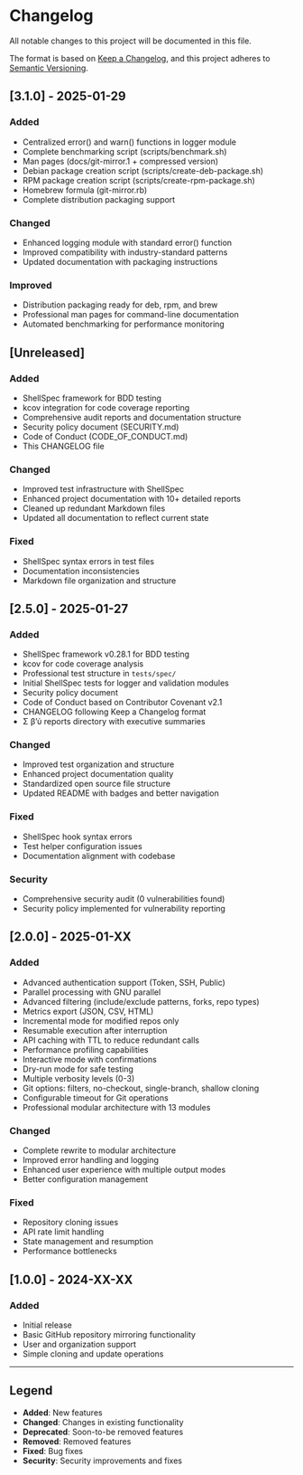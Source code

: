 # Changelog

All notable changes to this project will be documented in this file.

The format is based on [Keep a Changelog](https://keepachangelog.com/en/1.0.0/),
and this project adheres to [Semantic Versioning](https://semver.org/spec/v2.0.0.html).

## [3.1.0] - 2025-01-29

### Added
- Centralized error() and warn() functions in logger module
- Complete benchmarking script (scripts/benchmark.sh)
- Man pages (docs/git-mirror.1 + compressed version)
- Debian package creation script (scripts/create-deb-package.sh)
- RPM package creation script (scripts/create-rpm-package.sh)
- Homebrew formula (git-mirror.rb)
- Complete distribution packaging support

### Changed
- Enhanced logging module with standard error() function
- Improved compatibility with industry-standard patterns
- Updated documentation with packaging instructions

### Improved
- Distribution packaging ready for deb, rpm, and brew
- Professional man pages for command-line documentation
- Automated benchmarking for performance monitoring

## [Unreleased]

### Added
- ShellSpec framework for BDD testing
- kcov integration for code coverage reporting
- Comprehensive audit reports and documentation structure
- Security policy document (SECURITY.md)
- Code of Conduct (CODE_OF_CONDUCT.md)
- This CHANGELOG file

### Changed
- Improved test infrastructure with ShellSpec
- Enhanced project documentation with 10+ detailed reports
- Cleaned up redundant Markdown files
- Updated all documentation to reflect current state

### Fixed
- ShellSpec syntax errors in test files
- Documentation inconsistencies
- Markdown file organization and structure

## [2.5.0] - 2025-01-27

### Added
- ShellSpec framework v0.28.1 for BDD testing
- kcov for code coverage analysis
- Professional test structure in `tests/spec/`
- Initial ShellSpec tests for logger and validation modules
- Security policy document
- Code of Conduct based on Contributor Covenant v2.1
- CHANGELOG following Keep a Changelog format
- Σ βʼύ reports directory with executive summaries

### Changed
- Improved test organization and structure
- Enhanced project documentation quality
- Standardized open source file structure
- Updated README with badges and better navigation

### Fixed
- ShellSpec hook syntax errors
- Test helper configuration issues
- Documentation alignment with codebase

### Security
- Comprehensive security audit (0 vulnerabilities found)
- Security policy implemented for vulnerability reporting

## [2.0.0] - 2025-01-XX

### Added
- Advanced authentication support (Token, SSH, Public)
- Parallel processing with GNU parallel
- Advanced filtering (include/exclude patterns, forks, repo types)
- Metrics export (JSON, CSV, HTML)
- Incremental mode for modified repos only
- Resumable execution after interruption
- API caching with TTL to reduce redundant calls
- Performance profiling capabilities
- Interactive mode with confirmations
- Dry-run mode for safe testing
- Multiple verbosity levels (0-3)
- Git options: filters, no-checkout, single-branch, shallow cloning
- Configurable timeout for Git operations
- Professional modular architecture with 13 modules

### Changed
- Complete rewrite to modular architecture
- Improved error handling and logging
- Enhanced user experience with multiple output modes
- Better configuration management

### Fixed
- Repository cloning issues
- API rate limit handling
- State management and resumption
- Performance bottlenecks

## [1.0.0] - 2024-XX-XX

### Added
- Initial release
- Basic GitHub repository mirroring functionality
- User and organization support
- Simple cloning and update operations

---

## Legend

- **Added**: New features
- **Changed**: Changes in existing functionality
- **Deprecated**: Soon-to-be removed features
- **Removed**: Removed features
- **Fixed**: Bug fixes
- **Security**: Security improvements and fixes


